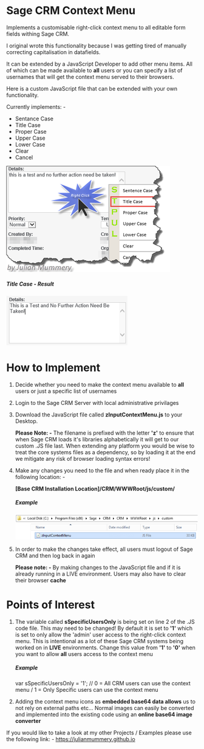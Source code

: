 # Sage CRM Context Menu
Implements a customisable right-click context menu to all editable form fields withing Sage CRM.

I original wrote this functionality because I was getting tired of manually correcting capitalisation in datafields.

It can be extended by a JavaScript Developer to add other menu items. All of which can be made available to **all** users or you can specify a list of usernames that will get the context menu served to their browsers. 

Here is a custom JavaScript file that can be extended with your own functionality.

Currently implements: -

<ul>
  <li>Sentance Case</li>
  <li>Title Case</li>
  <li>Proper Case</li>
  <li>Upper Case</li>
  <li>Lower Case</li>
  <li>Clear</li>
  <li>Cancel</li>
</ul>

<img src="https://github.com/julianmummery/sagecrm-context-menu/blob/master/SageCRM-Context-Menu-Example.png">


<h5>Title Case - Result</h5>

<img src="https://github.com/julianmummery/sagecrm-context-menu/blob/master/contextMenuAfterClick.png">

# How to Implement

1)  Decide whether you need to make the context menu available to **all** users or just a specific list of usernames

2)  Login to the Sage CRM Server with local administrative privilages

3)  Download the JavaScript file called **zInputContextMenu.js** to your Desktop.

    **Please Note: -** The filename is prefixed with the letter **'z'** to ensure that when Sage CRM loads it's libraries alphabetically it will get to our custom .JS file last. When extending any platform you would be wise to treat the core systems files as a dependency, so by loading it at the end we mitigate any risk of browser loading syntax errors!  

4)  Make any changes you need to the file and when ready place it in the following location: -

    **[Base CRM Installation Location]/CRM/WWWRoot/js/custom/**
  
    <h5>Example</h5>
    
    <img src="https://github.com/julianmummery/sagecrm-context-menu/blob/master/contextMenuSetup.png">
  
 5)  In order to make the changes take effect, all users must logout of Sage CRM and then log back in again
 
     **Please note: -** By making changes to the JavaScript file and if it is already running in a LIVE environment. Users may also have to clear their browser **cache**


# Points of Interest

1)  The variable called **sSpecificUsersOnly** is being set on line 2 of the .JS code file. This may need to be changed! By default it is set to **'1'** which is set to only allow the 'admin' user access to the right-click context menu. This is intentional as a lot of these Sage CRM systems being worked on in **LIVE** environments. Change this value from **'1'** to **'0'** when you want to allow **all** users access to the context menu

    **<h5>Example</h5>**
    var sSpecificUsersOnly = '1'; // 0 = All CRM users can use the context menu / 1 = Only Specific users can use the context menu


2)  Adding the context menu icons as **embedded base64 data allows** us to not rely on external paths etc...
    Normal images can easily be converted and implemented into the existing code using an **online base64 image converter**





If you would like to take a look at my other Projects / Examples please use the following link: -
<a href="https://julianmummery.github.io" target="_blank">https://julianmummery.github.io</a>
